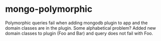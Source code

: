 # mongo-polymorphic

Polymorphic queries fail when adding mongodb plugin to app and the domain classes are in the plugin.
Some alphabetical problem? Added new domain classes to plugin (Foo and Bar) and query does not fail with Foo.
